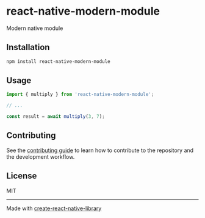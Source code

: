 # react-native-modern-module

Modern native module

## Installation

```sh
npm install react-native-modern-module
```

## Usage

```js
import { multiply } from 'react-native-modern-module';

// ...

const result = await multiply(3, 7);
```

## Contributing

See the [contributing guide](CONTRIBUTING.md) to learn how to contribute to the repository and the development workflow.

## License

MIT

---

Made with [create-react-native-library](https://github.com/callstack/react-native-builder-bob)
